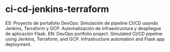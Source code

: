 # ci-cd-jenkins-terraform
ES: Proyecto de portafolio DevOps: Simulación de pipeline CI/CD usando Jenkins, Terraform y GCP. Automatización de infraestructura y despliegue de aplicación Flask. EN: DevOps portfolio project: Simulated CI/CD pipeline using Jenkins, Terraform, and GCP. Infrastructure automation and Flask app deployment.
